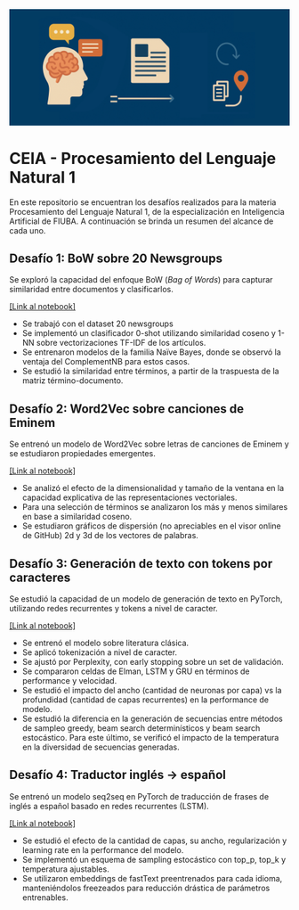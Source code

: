 <img src="/banner.png">

# CEIA - Procesamiento del Lenguaje Natural 1

En este repositorio se encuentran los desafíos realizados para la materia Procesamiento del Lenguaje Natural 1, de la especialización en Inteligencia Artificial de FIUBA.
A continuación se brinda un resumen del alcance de cada uno.

## Desafío 1: BoW sobre 20 Newsgroups

Se exploró la capacidad del enfoque BoW (*Bag of Words*) para capturar similaridad entre documentos y clasificarlos.

[[Link al notebook]](/Desafio_1.ipynb)

* Se trabajó con el dataset 20 newsgroups
* Se implementó un clasificador 0-shot utilizando similaridad coseno y 1-NN sobre vectorizaciones TF-IDF de los artículos.
* Se entrenaron modelos de la familia Naïve Bayes, donde se observó la ventaja del ComplementNB para estos casos.
* Se estudió la similaridad entre términos, a partir de la traspuesta de la matriz término-documento.

## Desafío 2: Word2Vec sobre canciones de Eminem

Se entrenó un modelo de Word2Vec sobre letras de canciones de Eminem y se estudiaron propiedades emergentes.

[[Link al notebook]](/Desafio_2.ipynb)

* Se analizó el efecto de la dimensionalidad y tamaño de la ventana en la capacidad explicativa de las representaciones vectoriales.
* Para una selección de términos se analizaron los más y menos similares en base a similaridad coseno.
* Se estudiaron gráficos de dispersión (no apreciables en el visor online de GitHub) 2d y 3d de los vectores de palabras.

## Desafío 3: Generación de texto con tokens por caracteres

Se estudió la capacidad de un modelo de generación de texto en PyTorch, utilizando redes recurrentes y tokens a nivel de caracter.

[[Link al notebook]](/Desafio_3.ipynb)

* Se entrenó el modelo sobre literatura clásica.
* Se aplicó tokenización a nivel de caracter.
* Se ajustó por Perplexity, con early stopping sobre un set de validación.
* Se compararon celdas de Elman, LSTM y GRU en términos de performance y velocidad.
* Se estudió el impacto del ancho (cantidad de neuronas por capa) vs la profundidad (cantidad de capas recurrentes) en la performance de modelo.
* Se estudió la diferencia en la generación de secuencias entre métodos de sampleo greedy, beam search determinísticos y beam search estocástico. Para este último, se verificó el impacto de la temperatura en la diversidad de secuencias generadas.

## Desafío 4: Traductor inglés → español

Se entrenó un modelo seq2seq en PyTorch de traducción de frases de inglés a español basado en redes recurrentes (LSTM).

[[Link al notebook]](/Desafio_4.ipynb)

* Se estudió el efecto de la cantidad de capas, su ancho, regularización y learning rate en la performance del modelo.
* Se implementó un esquema de sampling estocástico con top_p, top_k y temperatura ajustables.
* Se utilizaron embeddings de fastText preentrenados para cada idioma, manteniéndolos freezeados para reducción drástica de parámetros entrenables.
